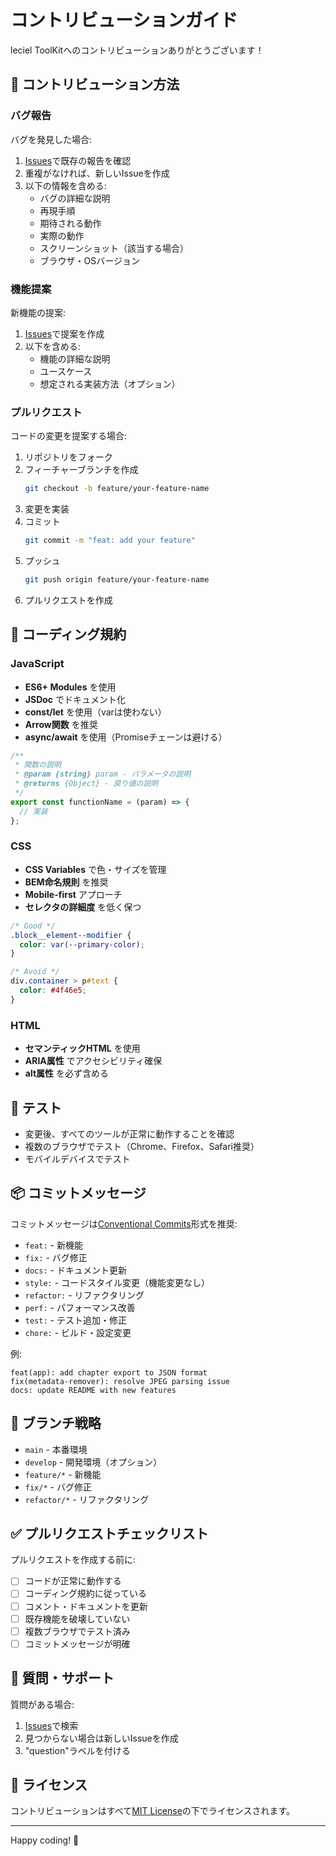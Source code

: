 # コントリビューションガイド

leciel ToolKitへのコントリビューションありがとうございます！

## 🎯 コントリビューション方法

### バグ報告

バグを発見した場合:

1. [Issues](https://github.com/yourusername/edlParser/issues)で既存の報告を確認
2. 重複がなければ、新しいIssueを作成
3. 以下の情報を含める:
   - バグの詳細な説明
   - 再現手順
   - 期待される動作
   - 実際の動作
   - スクリーンショット（該当する場合）
   - ブラウザ・OSバージョン

### 機能提案

新機能の提案:

1. [Issues](https://github.com/yourusername/edlParser/issues)で提案を作成
2. 以下を含める:
   - 機能の詳細な説明
   - ユースケース
   - 想定される実装方法（オプション）

### プルリクエスト

コードの変更を提案する場合:

1. リポジトリをフォーク
2. フィーチャーブランチを作成
   ```bash
   git checkout -b feature/your-feature-name
   ```
3. 変更を実装
4. コミット
   ```bash
   git commit -m "feat: add your feature"
   ```
5. プッシュ
   ```bash
   git push origin feature/your-feature-name
   ```
6. プルリクエストを作成

## 📝 コーディング規約

### JavaScript

- **ES6+ Modules** を使用
- **JSDoc** でドキュメント化
- **const/let** を使用（varは使わない）
- **Arrow関数** を推奨
- **async/await** を使用（Promiseチェーンは避ける）

```javascript
/**
 * 関数の説明
 * @param {string} param - パラメータの説明
 * @returns {Object} - 戻り値の説明
 */
export const functionName = (param) => {
  // 実装
};
```

### CSS

- **CSS Variables** で色・サイズを管理
- **BEM命名規則** を推奨
- **Mobile-first** アプローチ
- **セレクタの詳細度** を低く保つ

```css
/* Good */
.block__element--modifier {
  color: var(--primary-color);
}

/* Avoid */
div.container > p#text {
  color: #4f46e5;
}
```

### HTML

- **セマンティックHTML** を使用
- **ARIA属性** でアクセシビリティ確保
- **alt属性** を必ず含める

## 🧪 テスト

- 変更後、すべてのツールが正常に動作することを確認
- 複数のブラウザでテスト（Chrome、Firefox、Safari推奨）
- モバイルデバイスでテスト

## 📦 コミットメッセージ

コミットメッセージは[Conventional Commits](https://www.conventionalcommits.org/)形式を推奨:

- `feat:` - 新機能
- `fix:` - バグ修正
- `docs:` - ドキュメント更新
- `style:` - コードスタイル変更（機能変更なし）
- `refactor:` - リファクタリング
- `perf:` - パフォーマンス改善
- `test:` - テスト追加・修正
- `chore:` - ビルド・設定変更

例:
```
feat(app): add chapter export to JSON format
fix(metadata-remover): resolve JPEG parsing issue
docs: update README with new features
```

## 🌳 ブランチ戦略

- `main` - 本番環境
- `develop` - 開発環境（オプション）
- `feature/*` - 新機能
- `fix/*` - バグ修正
- `refactor/*` - リファクタリング

## ✅ プルリクエストチェックリスト

プルリクエストを作成する前に:

- [ ] コードが正常に動作する
- [ ] コーディング規約に従っている
- [ ] コメント・ドキュメントを更新
- [ ] 既存機能を破壊していない
- [ ] 複数ブラウザでテスト済み
- [ ] コミットメッセージが明確

## 🤔 質問・サポート

質問がある場合:

1. [Issues](https://github.com/yourusername/edlParser/issues)で検索
2. 見つからない場合は新しいIssueを作成
3. "question"ラベルを付ける

## 📜 ライセンス

コントリビューションはすべて[MIT License](LICENSE)の下でライセンスされます。

---

Happy coding! 🎉
